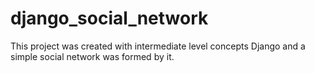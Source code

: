 # django_social_network
This project was created with intermediate level concepts Django and a simple social network was formed by it.
